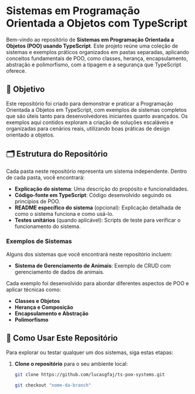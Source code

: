 # Sistemas em Programação Orientada a Objetos com TypeScript

Bem-vindo ao repositório de **Sistemas em Programação Orientada a Objetos (POO) usando TypeScript**. Este projeto reúne uma coleção de sistemas e exemplos práticos organizados em pastas separadas, aplicando conceitos fundamentais de POO, como classes, herança, encapsulamento, abstração e polimorfismo, com a tipagem e a segurança que TypeScript oferece.

## 📜 Objetivo

Este repositório foi criado para demonstrar e praticar a Programação Orientada a Objetos em TypeScript, com exemplos de sistemas completos que são úteis tanto para desenvolvedores iniciantes quanto avançados. Os exemplos aqui contidos exploram a criação de soluções escaláveis e organizadas para cenários reais, utilizando boas práticas de design orientado a objetos.

## 🗂️ Estrutura do Repositório

Cada pasta neste repositório representa um sistema independente. Dentro de cada pasta, você encontrará:

- **Explicação do sistema**: Uma descrição do propósito e funcionalidades.
- **Código-fonte em TypeScript**: Código desenvolvido seguindo os princípios de POO.
- **README específico do sistema** (opcional): Explicação detalhada de como o sistema funciona e como usá-lo.
- **Testes unitários** (quando aplicável): Scripts de teste para verificar o funcionamento do sistema.
  
### Exemplos de Sistemas

Alguns dos sistemas que você encontrará neste repositório incluem:

- **Sistema de Gerenciamento de Animais**: Exemplo de CRUD com gerenciamento de dados de animais.
  
Cada exemplo foi desenvolvido para abordar diferentes aspectos de POO e aplicar técnicas como:

- **Classes e Objetos**
- **Herança e Composição**
- **Encapsulamento e Abstração**
- **Polimorfismo**

## 🚀 Como Usar Este Repositório

Para explorar ou testar qualquer um dos sistemas, siga estas etapas:

1. **Clone o repositório** para o seu ambiente local:
   ```bash
   git clone https://github.com/lucasgfaj/ts-poo-systems.git

   git checkout "nome-da-branch"
